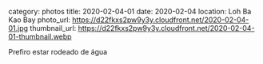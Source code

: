 category: photos 
title: 2020-02-04-01
date: 2020-02-04
location: Loh Ba Kao Bay
photo_url: https://d22fkxs2pw9y3y.cloudfront.net/2020-02-04-01.jpg
thumbnail_url: https://d22fkxs2pw9y3y.cloudfront.net/2020-02-04-01-thumbnail.webp

Prefiro estar rodeado de água 